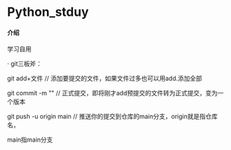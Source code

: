 # Python_stduy

#### 介绍
学习自用

· git三板斧：

git add+文件 // 添加要提交的文件，如果文件过多也可以用add.添加全部

git commit -m "" // 正式提交，即将刚才add预提交的文件转为正式提交，变为一个版本

git push -u origin main // 推送你的提交到仓库的main分支，origin就是指仓库名，

main指main分支
